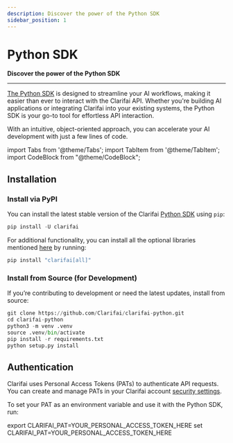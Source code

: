 ```yaml
---
description: Discover the power of the Python SDK
sidebar_position: 1
---
```


# Python SDK 

**Discover the power of the Python SDK**
<hr />

[The Python SDK](https://github.com/Clarifai/clarifai-python/) is designed to streamline your AI workflows, making it easier than ever to interact with the Clarifai API. Whether you're building AI applications or integrating Clarifai into your existing systems, the Python SDK is your go-to tool for effortless API interaction.

With an intuitive, object-oriented approach, you can accelerate your AI development with just a few lines of code.

import Tabs from '@theme/Tabs';
import TabItem from '@theme/TabItem';
import CodeBlock from "@theme/CodeBlock";

## Installation

### Install via PyPI

You can install the latest stable version of the Clarifai [Python SDK](https://pypi.org/project/clarifai/) using `pip`:

```python
pip install -U clarifai
```

For additional functionality, you can install all the optional libraries mentioned [here](https://github.com/Clarifai/clarifai-python/blob/491d5444f5ae5da234012022e1ba4e83739242a4/setup.py) by running:

```python
pip install "clarifai[all]"
```

### Install from Source (for Development)

If you’re contributing to development or need the latest updates, install from source:

```python
git clone https://github.com/Clarifai/clarifai-python.git
cd clarifai-python
python3 -m venv .venv
source .venv/bin/activate
pip install -r requirements.txt
python setup.py install
```

## Authentication

Clarifai uses Personal Access Tokens (PATs) to authenticate API requests. You can create and manage PATs in your Clarifai account [security settings](https://clarifai.com/settings/security).

To set your PAT as an environment variable and use it with the Python SDK, run:


<Tabs groupId="code">
<TabItem value="bash" label="Unix-Like Systems">
    <CodeBlock className="language-bash"> export CLARIFAI_PAT=YOUR_PERSONAL_ACCESS_TOKEN_HERE </CodeBlock>
</TabItem>
<TabItem value="bash2" label="Windows">
    <CodeBlock className="language-bash"> set CLARIFAI_PAT=YOUR_PERSONAL_ACCESS_TOKEN_HERE </CodeBlock>
</TabItem>
</Tabs>

